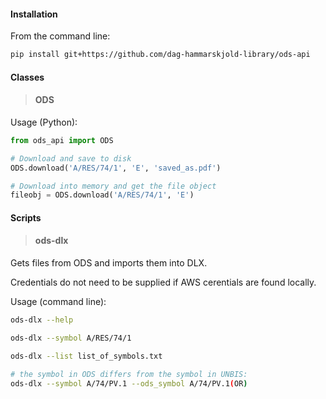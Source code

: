 #### Installation
From the command line:
```bash
pip install git+https://github.com/dag-hammarskjold-library/ods-api
```

#### Classes
> #### ODS
Usage (Python):
```python
from ods_api import ODS

# Download and save to disk
ODS.download('A/RES/74/1', 'E', 'saved_as.pdf')

# Download into memory and get the file object
fileobj = ODS.download('A/RES/74/1', 'E')
```

#### Scripts
> #### ods-dlx
Gets files from ODS and imports them into DLX. 

Credentials do not need to be supplied if AWS cerentials are found locally.

Usage (command line):
```bash
ods-dlx --help
```
```bash
ods-dlx --symbol A/RES/74/1
```
```bash
ods-dlx --list list_of_symbols.txt
```
```bash
# the symbol in ODS differs from the symbol in UNBIS:
ods-dlx --symbol A/74/PV.1 --ods_symbol A/74/PV.1(OR)
```
